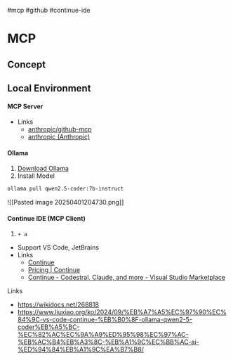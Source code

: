 #mcp #github #continue-ide

# MCP

## Concept
## Local Environment

#### MCP Server
* Links
	* [anthropic/github-mcp](https://hub.continue.dev/anthropic/github-mcp?view=preview)
	* [anthropic (Anthropic)](https://hub.continue.dev/anthropic)
#### Ollama
1. [Download Ollama](https://ollama.com/download)
2. Install Model
```bash
ollama pull qwen2.5-coder:7b-instruct
```

![[Pasted image 20250401204730.png]]

#### Continue IDE (MCP Client)

1. `+ a`

* Support VS Code, JetBrains
* Links
	* [Continue](https://www.continue.dev/)
	* [Pricing | Continue](https://hub.continue.dev/pricing)
	* [Continue - Codestral, Claude, and more - Visual Studio Marketplace](https://marketplace.visualstudio.com/items?itemName=Continue.continue)

Links
* https://wikidocs.net/268818
* https://www.liuxiao.org/ko/2024/09/%EB%A7%A5%EC%97%90%EC%84%9C-vs-code-continue-%EB%B0%8F-ollama-qwen2-5-coder%EB%A5%BC-%EC%82%AC%EC%9A%A9%ED%95%98%EC%97%AC-%EB%AC%B4%EB%A3%8C-%EB%A1%9C%EC%BB%AC-ai-%ED%94%84%EB%A1%9C%EA%B7%B8/